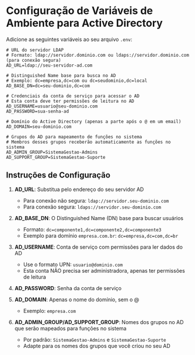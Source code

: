 # Configuração de Variáveis de Ambiente para Active Directory

Adicione as seguintes variáveis ao seu arquivo `.env`:

```env
# URL do servidor LDAP
# Formato: ldap://servidor.dominio.com ou ldaps://servidor.dominio.com (para conexão segura)
AD_URL=ldap://seu-servidor-ad.com

# Distinguished Name base para busca no AD
# Exemplo: dc=empresa,dc=com ou dc=seudominio,dc=local
AD_BASE_DN=dc=seu-dominio,dc=com

# Credenciais da conta de serviço para acessar o AD
# Esta conta deve ter permissões de leitura no AD
AD_USERNAME=usuario@seu-dominio.com
AD_PASSWORD=sua-senha-ad

# Domínio do Active Directory (apenas a parte após o @ em um email)
AD_DOMAIN=seu-dominio.com

# Grupos do AD para mapeamento de funções no sistema
# Membros desses grupos receberão automaticamente as funções no sistema
AD_ADMIN_GROUP=SistemaGestao-Admins
AD_SUPPORT_GROUP=SistemaGestao-Suporte
```

## Instruções de Configuração

1. **AD_URL**: Substitua pelo endereço do seu servidor AD
   * Para conexão não segura: `ldap://servidor.seu-dominio.com`
   * Para conexão segura: `ldaps://servidor.seu-dominio.com`

2. **AD_BASE_DN**: O Distinguished Name (DN) base para buscar usuários
   * Formato: `dc=componente1,dc=componente2,dc=componente3`
   * Exemplo para domínio `empresa.com.br`: `dc=empresa,dc=com,dc=br`

3. **AD_USERNAME**: Conta de serviço com permissões para ler dados do AD
   * Use o formato UPN: `usuario@dominio.com`
   * Esta conta NÃO precisa ser administradora, apenas ter permissões de leitura

4. **AD_PASSWORD**: Senha da conta de serviço

5. **AD_DOMAIN**: Apenas o nome do domínio, sem o @
   * Exemplo: `empresa.com`

6. **AD_ADMIN_GROUP/AD_SUPPORT_GROUP**: Nomes dos grupos no AD que serão mapeados para funções no sistema
   * Por padrão: `SistemaGestao-Admins` e `SistemaGestao-Suporte`
   * Adapte para os nomes dos grupos que você criou no seu AD 